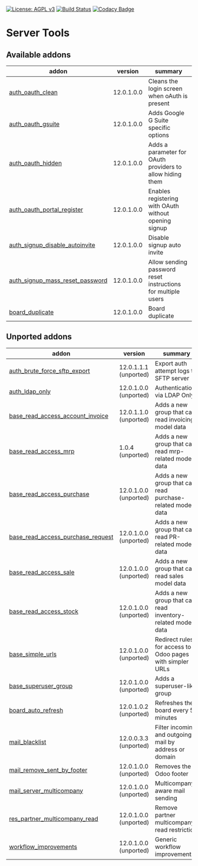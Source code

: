 [![License: AGPL v3](https://img.shields.io/badge/License-AGPL%20v3-blue.svg)](https://www.gnu.org/licenses/agpl-3.0)
[![Build Status](https://travis-ci.org/Tawasta/server-tools.svg?branch=12.0)](https://travis-ci.org/Tawasta/server-tools)
[![Codacy Badge](https://api.codacy.com/project/badge/Grade/31d3e1446a964acea0e7a12b0a8a7c2b)](https://www.codacy.com/app/Tawasta/server-tools?utm_source=github.com&amp;utm_medium=referral&amp;utm_content=Tawasta/account-invoicing&amp;utm_campaign=Badge_Grade)

Server Tools
============

[//]: # (addons)

Available addons
----------------
addon | version | summary
--- | --- | ---
[auth_oauth_clean](auth_oauth_clean/) | 12.0.1.0.0 | Cleans the login screen when oAuth is present
[auth_oauth_gsuite](auth_oauth_gsuite/) | 12.0.1.0.0 | Adds Google G Suite specific options
[auth_oauth_hidden](auth_oauth_hidden/) | 12.0.1.0.0 | Adds a parameter for OAuth providers to allow hiding them
[auth_oauth_portal_register](auth_oauth_portal_register/) | 12.0.1.0.0 | Enables registering with OAuth without opening signup
[auth_signup_disable_autoinvite](auth_signup_disable_autoinvite/) | 12.0.1.0.0 | Disable signup auto invite
[auth_signup_mass_reset_password](auth_signup_mass_reset_password/) | 12.0.1.0.0 | Allow sending password reset instructions for multiple users
[board_duplicate](board_duplicate/) | 12.0.1.0.0 | Board duplicate


Unported addons
---------------
addon | version | summary
--- | --- | ---
[auth_brute_force_sftp_export](auth_brute_force_sftp_export/) | 12.0.1.1.1 (unported) | Export auth attempt logs to SFTP server
[auth_ldap_only](auth_ldap_only/) | 12.0.1.0.0 (unported) | Authentication via LDAP Only
[base_read_access_account_invoice](base_read_access_account_invoice/) | 12.0.1.1.0 (unported) | Adds a new group that can read invoicing model data
[base_read_access_mrp](base_read_access_mrp/) | 1.0.4 (unported) | Adds a new group that can read mrp-related model data
[base_read_access_purchase](base_read_access_purchase/) | 12.0.1.0.0 (unported) | Adds a new group that can read purchase-related model data
[base_read_access_purchase_request](base_read_access_purchase_request/) | 12.0.1.0.0 (unported) | Adds a new group that can read PR-related model data
[base_read_access_sale](base_read_access_sale/) | 12.0.1.0.0 (unported) | Adds a new group that can read sales model data
[base_read_access_stock](base_read_access_stock/) | 12.0.1.0.0 (unported) | Adds a new group that can read inventory-related model data
[base_simple_urls](base_simple_urls/) | 12.0.1.0.0 (unported) | Redirect rules for access to Odoo pages with simpler URLs
[base_superuser_group](base_superuser_group/) | 12.0.1.0.0 (unported) | Adds a superuser-like group
[board_auto_refresh](board_auto_refresh/) | 12.0.1.0.2 (unported) | Refreshes the board every 5 minutes
[mail_blacklist](mail_blacklist/) | 12.0.0.3.3 (unported) | Filter incoming and outgoing mail by address or domain
[mail_remove_sent_by_footer](mail_remove_sent_by_footer/) | 12.0.1.0.0 (unported) | Removes the Odoo footer
[mail_server_multicompany](mail_server_multicompany/) | 12.0.1.0.0 (unported) | Multicompany-aware mail sending
[res_partner_multicompany_read](res_partner_multicompany_read/) | 12.0.1.0.0 (unported) | Remove partner multicompany read restriction
[workflow_improvements](workflow_improvements/) | 12.0.1.0.0 (unported) | Generic workflow improvements

[//]: # (end addons)
